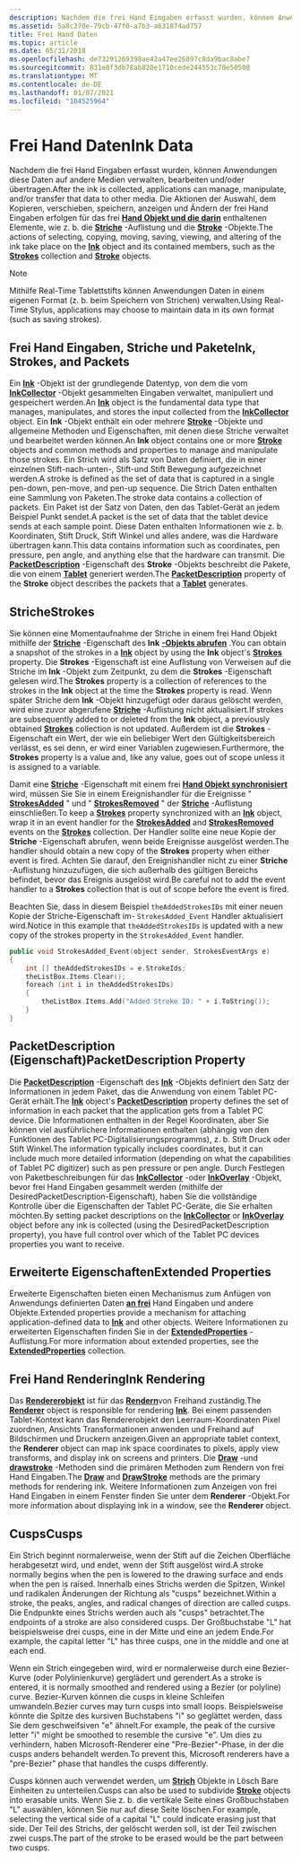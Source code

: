```yaml
---
description: Nachdem die frei Hand Eingaben erfasst wurden, können Anwendungen diese Daten auf andere Medien verwalten, bearbeiten und/oder übertragen.
ms.assetid: 5a8c370e-79cb-47f0-a7b3-a631874ad757
title: Frei Hand Daten
ms.topic: article
ms.date: 05/31/2018
ms.openlocfilehash: de73291269398ae42a47ee26897c8da9bac8abe7
ms.sourcegitcommit: 831e8f3db78ab820e1710cede244553c70e50500
ms.translationtype: MT
ms.contentlocale: de-DE
ms.lasthandoff: 01/07/2021
ms.locfileid: "104525964"
---
```

# <a name="ink-data"></a><span data-ttu-id="00502-103">Frei Hand Daten</span><span class="sxs-lookup"><span data-stu-id="00502-103">Ink Data</span></span>

<span data-ttu-id="00502-104">Nachdem die frei Hand Eingaben erfasst wurden, können Anwendungen diese Daten auf andere Medien verwalten, bearbeiten und/oder übertragen.</span><span class="sxs-lookup"><span data-stu-id="00502-104">After the ink is collected, applications can manage, manipulate, and/or transfer that data to other media.</span></span> <span data-ttu-id="00502-105">Die Aktionen der Auswahl, dem Kopieren, verschieben, speichern, anzeigen und Ändern der frei Hand Eingaben erfolgen für das frei [**Hand Objekt und die darin**](inkdisp-class.md) enthaltenen Elemente, wie z. b. die [**Striche**](/previous-versions/windows/desktop/legacy/ms703293(v=vs.85)) -Auflistung und die [**Stroke**](/windows/desktop/api/msinkaut/nn-msinkaut-iinkstrokedisp) -Objekte.</span><span class="sxs-lookup"><span data-stu-id="00502-105">The actions of selecting, copying, moving, saving, viewing, and altering of the ink take place on the [**Ink**](inkdisp-class.md) object and its contained members, such as the [**Strokes**](/previous-versions/windows/desktop/legacy/ms703293(v=vs.85)) collection and [**Stroke**](/windows/desktop/api/msinkaut/nn-msinkaut-iinkstrokedisp) objects.</span></span>

> [!Note]  
> <span data-ttu-id="00502-106">Mithilfe Real-Time Tablettstifts können Anwendungen Daten in einem eigenen Format (z. b. beim Speichern von Strichen) verwalten.</span><span class="sxs-lookup"><span data-stu-id="00502-106">Using Real-Time Stylus, applications may choose to maintain data in its own format (such as saving strokes).</span></span>

 

## <a name="ink-strokes-and-packets"></a><span data-ttu-id="00502-107">Frei Hand Eingaben, Striche und Pakete</span><span class="sxs-lookup"><span data-stu-id="00502-107">Ink, Strokes, and Packets</span></span>

<span data-ttu-id="00502-108">Ein [**Ink**](inkdisp-class.md) -Objekt ist der grundlegende Datentyp, von dem die vom [**InkCollector**](inkcollector-class.md) -Objekt gesammelten Eingaben verwaltet, manipuliert und gespeichert werden.</span><span class="sxs-lookup"><span data-stu-id="00502-108">An [**Ink**](inkdisp-class.md) object is the fundamental data type that manages, manipulates, and stores the input collected from the [**InkCollector**](inkcollector-class.md) object.</span></span> <span data-ttu-id="00502-109">Ein **Ink** -Objekt enthält ein oder mehrere [**Stroke**](/windows/desktop/api/msinkaut/nn-msinkaut-iinkstrokedisp) -Objekte und allgemeine Methoden und Eigenschaften, mit denen diese Striche verwaltet und bearbeitet werden können.</span><span class="sxs-lookup"><span data-stu-id="00502-109">An **Ink** object contains one or more [**Stroke**](/windows/desktop/api/msinkaut/nn-msinkaut-iinkstrokedisp) objects and common methods and properties to manage and manipulate those strokes.</span></span> <span data-ttu-id="00502-110">Ein Strich wird als Satz von Daten definiert, die in einer einzelnen Stift-nach-unten-, Stift-und Stift Bewegung aufgezeichnet werden.</span><span class="sxs-lookup"><span data-stu-id="00502-110">A stroke is defined as the set of data that is captured in a single pen-down, pen-move, and pen-up sequence.</span></span> <span data-ttu-id="00502-111">Die Strich Daten enthalten eine Sammlung von Paketen.</span><span class="sxs-lookup"><span data-stu-id="00502-111">The stroke data contains a collection of packets.</span></span> <span data-ttu-id="00502-112">Ein Paket ist der Satz von Daten, den das Tablet-Gerät an jedem Beispiel Punkt sendet.</span><span class="sxs-lookup"><span data-stu-id="00502-112">A packet is the set of data that the tablet device sends at each sample point.</span></span> <span data-ttu-id="00502-113">Diese Daten enthalten Informationen wie z. b. Koordinaten, Stift Druck, Stift Winkel und alles andere, was die Hardware übertragen kann.</span><span class="sxs-lookup"><span data-stu-id="00502-113">This data contains information such as coordinates, pen pressure, pen angle, and anything else that the hardware can transmit.</span></span> <span data-ttu-id="00502-114">Die [**PacketDescription**](/windows/desktop/api/msinkaut/nf-msinkaut-iinkstrokedisp-get_packetdescription) -Eigenschaft des **Stroke** -Objekts beschreibt die Pakete, die von einem [**Tablet**](/windows/desktop/api/msinkaut/nn-msinkaut-iinktablet) generiert werden.</span><span class="sxs-lookup"><span data-stu-id="00502-114">The [**PacketDescription**](/windows/desktop/api/msinkaut/nf-msinkaut-iinkstrokedisp-get_packetdescription) property of the **Stroke** object describes the packets that a [**Tablet**](/windows/desktop/api/msinkaut/nn-msinkaut-iinktablet) generates.</span></span>

## <a name="strokes"></a><span data-ttu-id="00502-115">Striche</span><span class="sxs-lookup"><span data-stu-id="00502-115">Strokes</span></span>

<span data-ttu-id="00502-116">Sie können eine Momentaufnahme der Striche in einem frei Hand Objekt mithilfe der [**Striche**](/windows/desktop/api/msinkaut/nf-msinkaut-iinkdisp-get_strokes) -Eigenschaft des **Ink** [**-Objekts abrufen**](inkdisp-class.md) .</span><span class="sxs-lookup"><span data-stu-id="00502-116">You can obtain a snapshot of the strokes in a [**Ink**](inkdisp-class.md) object by using the **Ink** object's [**Strokes**](/windows/desktop/api/msinkaut/nf-msinkaut-iinkdisp-get_strokes) property.</span></span> <span data-ttu-id="00502-117">Die **Strokes** -Eigenschaft ist eine Auflistung von Verweisen auf die Striche im **Ink** -Objekt zum Zeitpunkt, zu dem die **Strokes** -Eigenschaft gelesen wird.</span><span class="sxs-lookup"><span data-stu-id="00502-117">The **Strokes** property is a collection of references to the strokes in the **Ink** object at the time the **Strokes** property is read.</span></span> <span data-ttu-id="00502-118">Wenn später Striche dem **Ink** -Objekt hinzugefügt oder daraus gelöscht werden, wird eine zuvor abgerufene [**Striche**](/previous-versions/windows/desktop/legacy/ms703293(v=vs.85)) -Auflistung nicht aktualisiert.</span><span class="sxs-lookup"><span data-stu-id="00502-118">If strokes are subsequently added to or deleted from the **Ink** object, a previously obtained [**Strokes**](/previous-versions/windows/desktop/legacy/ms703293(v=vs.85)) collection is not updated.</span></span> <span data-ttu-id="00502-119">Außerdem ist die **Strokes** -Eigenschaft ein Wert, der wie ein beliebiger Wert den Gültigkeitsbereich verlässt, es sei denn, er wird einer Variablen zugewiesen.</span><span class="sxs-lookup"><span data-stu-id="00502-119">Furthermore, the **Strokes** property is a value and, like any value, goes out of scope unless it is assigned to a variable.</span></span>

<span data-ttu-id="00502-120">Damit eine [**Striche**](/windows/desktop/api/msinkaut/nf-msinkaut-iinkdisp-get_strokes) -Eigenschaft mit einem frei [**Hand Objekt synchronisiert**](inkdisp-class.md) wird, müssen Sie Sie in einem Ereignishandler für die Ereignisse " [**StrokesAdded**](inkstrokes-strokesadded.md) " und " [**StrokesRemoved**](inkstrokes-strokesremoved.md) " der [**Striche**](/previous-versions/windows/desktop/legacy/ms703293(v=vs.85)) -Auflistung einschließen.</span><span class="sxs-lookup"><span data-stu-id="00502-120">To keep a [**Strokes**](/windows/desktop/api/msinkaut/nf-msinkaut-iinkdisp-get_strokes) property synchronized with an [**Ink**](inkdisp-class.md) object, wrap it in an event handler for the [**StrokesAdded**](inkstrokes-strokesadded.md) and [**StrokesRemoved**](inkstrokes-strokesremoved.md) events on the [**Strokes**](/previous-versions/windows/desktop/legacy/ms703293(v=vs.85)) collection.</span></span> <span data-ttu-id="00502-121">Der Handler sollte eine neue Kopie der **Striche** -Eigenschaft abrufen, wenn beide Ereignisse ausgelöst werden.</span><span class="sxs-lookup"><span data-stu-id="00502-121">The handler should obtain a new copy of the **Strokes** property when either event is fired.</span></span> <span data-ttu-id="00502-122">Achten Sie darauf, den Ereignishandler nicht zu einer **Striche** -Auflistung hinzuzufügen, die sich außerhalb des gültigen Bereichs befindet, bevor das Ereignis ausgelöst wird.</span><span class="sxs-lookup"><span data-stu-id="00502-122">Be careful not to add the event handler to a **Strokes** collection that is out of scope before the event is fired.</span></span>

<span data-ttu-id="00502-123">Beachten Sie, dass in diesem Beispiel `theAddedStrokesIDs` mit einer neuen Kopie der Striche-Eigenschaft im- `StrokesAdded_Event` Handler aktualisiert wird.</span><span class="sxs-lookup"><span data-stu-id="00502-123">Notice in this example that `theAddedStrokesIDs` is updated with a new copy of the strokes property in the `StrokesAdded_Event` handler.</span></span>


```C++
public void StrokesAdded_Event(object sender, StrokesEventArgs e)
{
    int [] theAddedStrokesIDs = e.StrokeIds;
    theListBox.Items.Clear();
    foreach (int i in theAddedStrokesIDs)
    {
        theListBox.Items.Add("Added Stroke ID: " + i.ToString());
    }
}
```



## <a name="packetdescription-property"></a><span data-ttu-id="00502-124">PacketDescription (Eigenschaft)</span><span class="sxs-lookup"><span data-stu-id="00502-124">PacketDescription Property</span></span>

<span data-ttu-id="00502-125">Die [**PacketDescription**](/windows/desktop/api/msinkaut/nf-msinkaut-iinkstrokedisp-get_packetdescription) -Eigenschaft des [**Ink**](inkdisp-class.md) -Objekts definiert den Satz der Informationen in jedem Paket, das die Anwendung von einem Tablet PC-Gerät erhält.</span><span class="sxs-lookup"><span data-stu-id="00502-125">The [**Ink**](inkdisp-class.md) object's [**PacketDescription**](/windows/desktop/api/msinkaut/nf-msinkaut-iinkstrokedisp-get_packetdescription) property defines the set of information in each packet that the application gets from a Tablet PC device.</span></span> <span data-ttu-id="00502-126">Die Informationen enthalten in der Regel Koordinaten, aber Sie können viel ausführlichere Informationen enthalten (abhängig von den Funktionen des Tablet PC-Digitalisierungsprogramms), z. b. Stift Druck oder Stift Winkel.</span><span class="sxs-lookup"><span data-stu-id="00502-126">The information typically includes coordinates, but it can include much more detailed information (depending on what the capabilities of Tablet PC digitizer) such as pen pressure or pen angle.</span></span> <span data-ttu-id="00502-127">Durch Festlegen von Paketbeschreibungen für das [**InkCollector**](inkcollector-class.md) -oder [**InkOverlay**](inkoverlay-class.md) -Objekt, bevor frei Hand Eingaben gesammelt werden (mithilfe der DesiredPacketDescription-Eigenschaft), haben Sie die vollständige Kontrolle über die Eigenschaften der Tablet PC-Geräte, die Sie erhalten möchten.</span><span class="sxs-lookup"><span data-stu-id="00502-127">By setting packet descriptions on the [**InkCollector**](inkcollector-class.md) or [**InkOverlay**](inkoverlay-class.md) object before any ink is collected (using the DesiredPacketDescription property), you have full control over which of the Tablet PC devices properties you want to receive.</span></span>

## <a name="extended-properties"></a><span data-ttu-id="00502-128">Erweiterte Eigenschaften</span><span class="sxs-lookup"><span data-stu-id="00502-128">Extended Properties</span></span>

<span data-ttu-id="00502-129">Erweiterte Eigenschaften bieten einen Mechanismus zum Anfügen von Anwendungs definierten Daten [**an frei**](inkdisp-class.md) Hand Eingaben und andere Objekte.</span><span class="sxs-lookup"><span data-stu-id="00502-129">Extended properties provide a mechanism for attaching application-defined data to [**Ink**](inkdisp-class.md) and other objects.</span></span> <span data-ttu-id="00502-130">Weitere Informationen zu erweiterten Eigenschaften finden Sie in der [**ExtendedProperties**](/windows/desktop/api/msinkaut/nn-msinkaut-iinkextendedproperties) -Auflistung.</span><span class="sxs-lookup"><span data-stu-id="00502-130">For more information about extended properties, see the [**ExtendedProperties**](/windows/desktop/api/msinkaut/nn-msinkaut-iinkextendedproperties) collection.</span></span>

## <a name="ink-rendering"></a><span data-ttu-id="00502-131">Frei Hand Rendering</span><span class="sxs-lookup"><span data-stu-id="00502-131">Ink Rendering</span></span>

<span data-ttu-id="00502-132">Das [**Rendererobjekt**](inkrenderer-class.md) ist für das [**Rendern**](inkdisp-class.md)von Freihand zuständig.</span><span class="sxs-lookup"><span data-stu-id="00502-132">The [**Renderer**](inkrenderer-class.md) object is responsible for rendering [**Ink**](inkdisp-class.md).</span></span> <span data-ttu-id="00502-133">Bei einem passenden Tablet-Kontext kann  das Rendererobjekt den Leerraum-Koordinaten Pixel zuordnen, Ansichts Transformationen anwenden und Freihand auf Bildschirmen und Druckern anzeigen.</span><span class="sxs-lookup"><span data-stu-id="00502-133">Given an appropriate tablet context, the **Renderer** object can map ink space coordinates to pixels, apply view transforms, and display ink on screens and printers.</span></span> <span data-ttu-id="00502-134">Die [**Draw**](/windows/desktop/api/msinkaut/nf-msinkaut-iinkrenderer-draw) -und [**drawstroke**](/windows/desktop/api/msinkaut/nf-msinkaut-iinkrenderer-drawstroke) -Methoden sind die primären Methoden zum Rendern von frei Hand Eingaben.</span><span class="sxs-lookup"><span data-stu-id="00502-134">The [**Draw**](/windows/desktop/api/msinkaut/nf-msinkaut-iinkrenderer-draw) and [**DrawStroke**](/windows/desktop/api/msinkaut/nf-msinkaut-iinkrenderer-drawstroke) methods are the primary methods for rendering ink.</span></span> <span data-ttu-id="00502-135">Weitere Informationen zum Anzeigen von frei Hand Eingaben in einem Fenster finden Sie unter dem **Renderer** -Objekt.</span><span class="sxs-lookup"><span data-stu-id="00502-135">For more information about displaying ink in a window, see the **Renderer** object.</span></span>

## <a name="cusps"></a><span data-ttu-id="00502-136">Cusps</span><span class="sxs-lookup"><span data-stu-id="00502-136">Cusps</span></span>

<span data-ttu-id="00502-137">Ein Strich beginnt normalerweise, wenn der Stift auf die Zeichen Oberfläche herabgesetzt wird, und endet, wenn der Stift ausgelöst wird.</span><span class="sxs-lookup"><span data-stu-id="00502-137">A stroke normally begins when the pen is lowered to the drawing surface and ends when the pen is raised.</span></span> <span data-ttu-id="00502-138">Innerhalb eines Strichs werden die Spitzen, Winkel und radikalen Änderungen der Richtung als "cusps" bezeichnet.</span><span class="sxs-lookup"><span data-stu-id="00502-138">Within a stroke, the peaks, angles, and radical changes of direction are called cusps.</span></span> <span data-ttu-id="00502-139">Die Endpunkte eines Strichs werden auch als "cusps" betrachtet.</span><span class="sxs-lookup"><span data-stu-id="00502-139">The endpoints of a stroke are also considered cusps.</span></span> <span data-ttu-id="00502-140">Der Großbuchstabe "L" hat beispielsweise drei cusps, eine in der Mitte und eine an jedem Ende.</span><span class="sxs-lookup"><span data-stu-id="00502-140">For example, the capital letter "L" has three cusps, one in the middle and one at each end.</span></span>

<span data-ttu-id="00502-141">Wenn ein Strich eingegeben wird, wird er normalerweise durch eine Bezier-Kurve (oder Polylinienkurve) gerglädert und gerendert.</span><span class="sxs-lookup"><span data-stu-id="00502-141">As a stroke is entered, it is normally smoothed and rendered using a Bezier (or polyline) curve.</span></span> <span data-ttu-id="00502-142">Bezier-Kurven können die cusps in kleine Schleifen umwandeln.</span><span class="sxs-lookup"><span data-stu-id="00502-142">Bezier curves may turn cusps into small loops.</span></span> <span data-ttu-id="00502-143">Beispielsweise könnte die Spitze des kursiven Buchstabens "i" so geglättet werden, dass Sie dem geschweifsiven "e" ähnelt.</span><span class="sxs-lookup"><span data-stu-id="00502-143">For example, the peak of the cursive letter "i" might be smoothed to resemble the cursive "e".</span></span> <span data-ttu-id="00502-144">Um dies zu verhindern, haben Microsoft-Renderer eine "Pre-Bezier"-Phase, in der die cusps anders behandelt werden.</span><span class="sxs-lookup"><span data-stu-id="00502-144">To prevent this, Microsoft renderers have a "pre-Bezier" phase that handles the cusps differently.</span></span>

<span data-ttu-id="00502-145">Cusps können auch verwendet werden, um [**Strich**](/windows/desktop/api/msinkaut/nn-msinkaut-iinkstrokedisp) Objekte in Lösch Bare Einheiten zu unterteilen.</span><span class="sxs-lookup"><span data-stu-id="00502-145">Cusps can also be used to subdivide [**Stroke**](/windows/desktop/api/msinkaut/nn-msinkaut-iinkstrokedisp) objects into erasable units.</span></span> <span data-ttu-id="00502-146">Wenn Sie z. b. die vertikale Seite eines Großbuchstaben "L" auswählen, können Sie nur auf diese Seite löschen.</span><span class="sxs-lookup"><span data-stu-id="00502-146">For example, selecting the vertical side of a capital "L" could indicate erasing just that side.</span></span> <span data-ttu-id="00502-147">Der Teil des Strichs, der gelöscht werden soll, ist der Teil zwischen zwei cusps.</span><span class="sxs-lookup"><span data-stu-id="00502-147">The part of the stroke to be erased would be the part between two cusps.</span></span>

 

 
